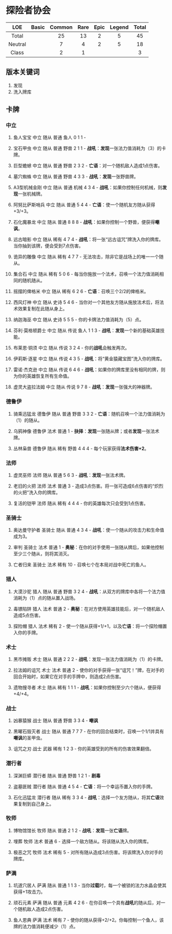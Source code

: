 # 探险者协会

|LOE        |Basic  |Common |Rare   |Epic   |Legend |Total  |
|:---------:|:-----:|:-----:|:-----:|:-----:|:-----:|:-----:|
|Total      |       |25     |13     |2      |5      |45     |
|Neutral    |       |7      |4      |2      |5      |18     |
|Class      |       |2      |1      |       |       |3      |

## 版本关键词

1. 发现
2. 洗入牌库

## 卡牌

### 中立

1. 鱼人宝宝 中立 随从 普通 鱼人 0 1 1 -
1. 宝石甲虫 中立 随从 普通 野兽 2 1 1 - **战吼**：**发现**一张法力值消耗为（3）的卡牌。
1. 巨型蟾蜍 中立 随从 普通 野兽 2 3 2 - **亡语**：对一个随机敌人造成1点伤害。
1. 墓穴蜘蛛 中立 随从 普通 野兽 4 3 3 - **战吼**：**发现**一张野兽牌。
1. A3型机械金刚 中立 随从 普通 机械 4 3 4 - **战吼**：如果你控制任何机械，则**发现**一张机械牌。
1. 阿努比萨斯哨兵 中立 随从 普通 5 4 4 - **亡语**：使一个随机友方随从获得+3/+3。
1. 石化魔暴龙 中立 随从 普通 8 8 8 - **战吼**：如果你控制一个野兽，便获得**嘲讽**。

1. 远古暗影 中立 随从 稀有 4 7 4 - **战吼**：将一张“远古诅咒”牌洗入你的牌库。当你抽到该牌，便会受到7点伤害。
1. 诡异的雕像 中立 随从 稀有 4 7 7 - 无法攻击，除非它是战场上的唯一一个随从。
1. 集合石 中立 随从 稀有 5 0 6 - 每当你施放一个法术，召唤一个法力值消耗相同的随机随从。
1. 摇摆的俾格米 中立 随从 稀有 6 2 6 - **亡语**：召唤三个2/2的俾格米。

1. 西风灯神 中立 随从 史诗 5 4 6 - 当你对一个其他友方随从施放法术后，将法术效果复制在此随从身上。
1. 纳迦海巫 中立 随从 史诗 5 5 5 - 你的卡牌法力值消耗为（5）点。

1. 芬利·莫格顿爵士 中立 随从 传说 鱼人 1 1 3 - **战吼**：**发现**一个新的基础英雄技能。
1. 布莱恩·铜须 中立 随从 传说 3 2 4 - 你的**战吼**会触发两次。
1. 伊莉斯·逐星 中立 随从 传说 4 3 5 - **战吼**：将“黄金猿藏宝图”洗入你的牌库。
1. 雷诺·杰克逊 中立 随从 传说 6 4 6 - **战吼**：如果你的牌库里没有相同的牌，则为你的英雄恢复所有生命值。
1. 虚灵大盗拉法姆 中立 随从 传说 9 7 8 - **战吼**：**发现**一张强大的神器牌。

### 德鲁伊

1. 骑乘迅猛龙 德鲁伊 随从 普通 野兽 3 3 2 - **亡语**：随机召唤一个法力值消耗为（1）的随从。
1. 乌鸦神像 德鲁伊 法术 普通 1 - **抉择**：**发现**一张随从牌；或者**发现**一张法术牌。

1. 丛林枭兽 德鲁伊 随从 稀有 野兽 4 4 4 - 每个玩家获得**法术伤害+2**。

### 法师

1. 虚灵巫师 法师 随从 普通 5 6 3 - **战吼**：**发现**一张法术牌。
1. 老旧的火把 法师 法术 普通 3 - 造成3点伤害。将一张可造成6点伤害的“炽烈的火把”洗入你的牌库。

1. 复活的铠甲 法师 随从 稀有 4 4 4 - 你的英雄每次只会受到1点伤害。

### 圣骑士

1. 奥达曼守护者 圣骑士 随从 普通 4 3 4 - **战吼**：使一个随从的攻击力和生命值成为3。
1. 审判 圣骑士 法术 普通 1 - **奥秘**：在你的对手使用一张随从牌后，如果他控制至少三个随从，则将其消灭。

1. 亡者归来 圣骑士 法术 稀有 10 - 召唤七个在本局对战中死亡的鱼人。

### 猎人

1. 大漠沙驼 猎人 随从 普通 野兽 3 2 4 - **战吼**：从双方的牌库中各将一个法力值消耗为（1）点的随从置入战场。
1. 毒镖陷阱 猎人 法术 普通 2 - **奥秘**：在对方使用英雄技能后，对一个随机敌人造成5点伤害。

1. 探险帽 猎人 法术 稀有 2 - 使一个随从获得+1/+1，以及**亡语**：将一个探险帽置入你的手牌。

### 术士

1. 黑市摊贩 术士 随从 普通 2 2 2 - **战吼**：发现一张法力值消耗为（1）的卡牌。
1. 拉法姆的诅咒 术士 法术 普通 2 - 使你的对手获得一张“诅咒！”牌，在对手的回合开始时，如果它在对手的手牌中，则造成2点伤害。

1. 遗物搜寻者 术士 随从 稀有 1 1 1 - **战吼**：如果你控制至少六个随从，便获得+4/+4。

### 战士

1. 凶暴猿猴 战士 随从 普通 野兽 3 3 4 - **嘲讽**
1. 黑曜石毁灭者 战士 随从 普通 7 7 7 - 在你的回合结束时，召唤一个1/1并具有**嘲讽**的圣甲虫。

1. 诅咒之刃 战士 武器 稀有 1 2 3 - 你的英雄受到的所有的伤害效果翻倍。

### 潜行者

1. 深渊巨蟒 潜行者 随从 普通 野兽 1 2 1 - **剧毒**
1. 盗墓匪贼 潜行者 随从 普通 4 5 4 - **亡语**：将一个幸运币置入你的手牌。

1. 石化迅猛龙 潜行者 随从 稀有 3 3 4 - **战吼**：选择一个友方随从，将其**亡语**效果复制到自己身上。

### 牧师

1. 博物馆馆长 牧师 随从 普通 2 1 2 - **战吼**：**发现**一张**亡语**牌。
1. 埋葬 牧师 法术 普通 6 - 选择一个敌方随从。将该随从洗入你的牌库。

1. 极恶之咒 牧师 法术 稀有 5 - 对所有随从造成3点伤害。将该牌洗入你对手的牌库。

### 萨满

1. 坑道穴居人 萨满 随从 普通 1 1 3 - 当你**过载**时，每一个被锁的法力水晶会使其获得+1攻击力。
1. 顽石元素 萨满 随从 普通 元素 4 2 6 - 在你召唤一个具有**战吼**的随从后，对一个随机敌人造成2点伤害。

1. 鱼人恩典 萨满 法术 稀有 7 - 使你的随从获得+2/+2。你每控制一个鱼人，该牌的法力值消耗便减少（1）点。
